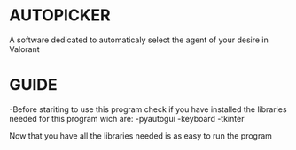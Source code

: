 # AUTOPICKER
A software dedicated to automaticaly select the agent of your desire in Valorant 
# GUIDE

-Before stariting to use this program check if you have installed the libraries needed for this program wich are:
  -pyautogui
  -keyboard
  -tkinter

Now that you have all the libraries needed is as easy to run the program
